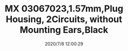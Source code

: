 ﻿---
layout: post 
title: MX 03067023,1.57mm,Plug Housing, 2Circuits, without Mounting Ears,Black
tags: MX1625
categories: housing-terminal
overview: 1.57mm Diameter Standard .062" Pin and Socket Receptacle Housing, 2 Circuits, without Mounting Ears, Black
series: 1625
part_number: 03061023
thumb_img: static/202007/445-thumb-20200708200346.jpg
image: static/202007/445-20200708200346.jpg
date: 2020/7/8 12:00:29
---



